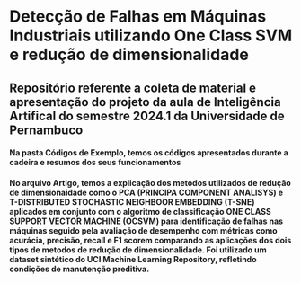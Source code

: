
# Detecção de Falhas em Máquinas Industriais utilizando One Class SVM e redução de dimensionalidade

## Repositório referente a coleta de material e apresentação do projeto da aula de Inteligência Artifical do semestre 2024.1 da Universidade de Pernambuco

#### Na pasta Códigos de Exemplo, temos os códigos apresentados durante a cadeira e resumos dos seus funcionamentos

#### No arquivo Artigo, temos a explicação dos metodos utilizados de redução de dimensionaidade como o PCA (PRINCIPA COMPONENT ANALISYS) e T-DISTRIBUTED STOCHASTIC NEIGHBOOR EMBEDDING (T-SNE) aplicados em conjunto com o algoritmo de classificação ONE CLASS SUPPORT VECTOR MACHINE (OCSVM) para identificação de falhas nas máquinas seguido pela avaliação de desempenho com métricas como acurácia, precisão, recall e F1 scorem comparando as aplicações dos dois tipos de metodos de redução de dimensionalidade. Foi utilizado um dataset sintético do UCI Machine Learning Repository, refletindo condições de manutenção preditiva.



